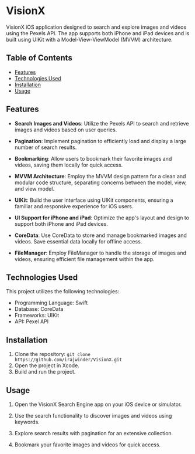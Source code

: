# VisionX

VisionX iOS application designed to search and explore images and videos using the Pexels API. The app supports both iPhone and iPad devices and is built using UIKit with a Model-View-ViewModel (MVVM) architecture. 

## Table of Contents
- [Features](#features)
- [Technologies Used](#technologies-used)
- [Installation](#Installation)
- [Usage](#usage)

## Features

- **Search Images and Videos**: Utilize the Pexels API to search and retrieve images and videos based on user queries.

- **Pagination**: Implement pagination to efficiently load and display a large number of search results.

- **Bookmarking**: Allow users to bookmark their favorite images and videos, saving them locally for quick access.

- **MVVM Architecture**: Employ the MVVM design pattern for a clean and modular code structure, separating concerns between the model, view, and view model.

- **UIKit**: Build the user interface using UIKit components, ensuring a familiar and responsive experience for iOS users.

- **UI Support for iPhone and iPad**: Optimize the app's layout and design to support both iPhone and iPad devices.

- **CoreData**: Use CoreData to store and manage bookmarked images and videos. Save essential data locally for offline access.

- **FileManager**: Employ FileManager to handle the storage of images and videos, ensuring efficient file management within the app.

## Technologies Used

This project utilizes the following technologies:

- Programming Language: Swift
- Database: CoreData
- Frameworks: UIKit
- API: Pexel API

## Installation
1. Clone the repository: `git clone https://github.com/irajwinder/VisionX.git`
2. Open the project in Xcode.
3. Build and run the project.

## Usage

1. Open the VisionX Search Engine app on your iOS device or simulator.

2. Use the search functionality to discover images and videos using keywords.

3. Explore search results with pagination for an extensive collection.

4. Bookmark your favorite images and videos for quick access.
